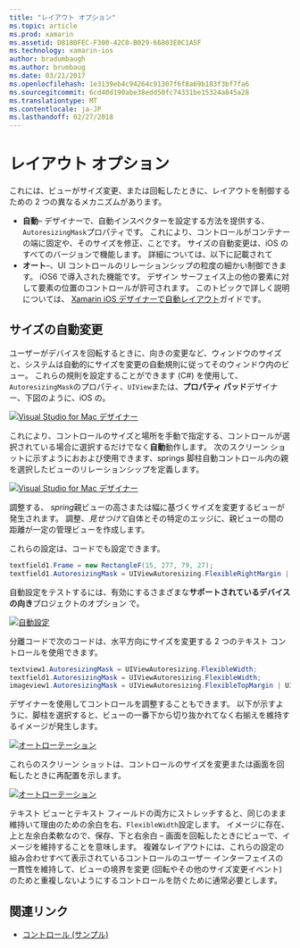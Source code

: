 ```yaml
---
title: "レイアウト オプション"
ms.topic: article
ms.prod: xamarin
ms.assetid: D8180FEC-F300-42C0-B029-66803E0C1A5F
ms.technology: xamarin-ios
author: bradumbaugh
ms.author: brumbaug
ms.date: 03/21/2017
ms.openlocfilehash: 1e3139eb4c94264c91307f6f8a69b183f3bf7fa6
ms.sourcegitcommit: 6cd40d190abe38edd50fc74331be15324a845a28
ms.translationtype: MT
ms.contentlocale: ja-JP
ms.lasthandoff: 02/27/2018
---
```

# <a name="layout-options"></a>レイアウト オプション

これには、ビューがサイズ変更、または回転したときに、レイアウトを制御するための 2 つの異なるメカニズムがあります。

-  **自動**– デザイナーで、自動インスペクターを設定する方法を提供する、`AutoresizingMask`プロパティです。 これにより、コントロールがコンテナーの端に固定や、そのサイズを修正、ことです。 サイズの自動変更は、iOS のすべてのバージョンで機能します。 詳細については、以下に記載されて
-  **オート**–、UI コントロールのリレーションシップの粒度の細かい制御できます。 iOS6 で導入された機能です。 デザイン サーフェイス上の他の要素に対して要素の位置のコントロールが許可されます。 このトピックで詳しく説明については、 [Xamarin iOS デザイナーで自動レイアウト](~/ios/user-interface/designer/designer-auto-layout.md)ガイドです。


## <a name="autosizing"></a>サイズの自動変更

ユーザーがデバイスを回転するときに、向きの変更など、ウィンドウのサイズと、システムは自動的にサイズを変更の自動規則に従ってそのウィンドウ内のビュー。 これらの規則を設定することができます (C#) を使用して、`AutoresizingMask`のプロパティ、`UIView`または、**プロパティ パッド**デザイナー、下図のように、iOS の。

 [ ![](layout-options-images/image41.png "Visual Studio for Mac デザイナー")](layout-options-images/image41.png)

これにより、コントロールのサイズと場所を手動で指定する、コントロールが選択されている場合に選択するだけでなく**自動**動作します。 次のスクリーン ショットに示すようにおおよび使用できます、springs 脚柱自動コントロール内の親を選択したビューのリレーションシップを定義します。

 [ ![](layout-options-images/image42.png "Visual Studio for Mac デザイナー")](layout-options-images/image42.png)

調整する、 *spring*親ビューの高さまたは幅に基づくサイズを変更するビューが発生されます。 調整、*見せつけて*自体とその特定のエッジに、親ビューの間の距離が一定の管理ビューを作成します。

これらの設定は、コードでも設定できます。

```csharp
textfield1.Frame = new RectangleF(15, 277, 79, 27);
textfield1.AutoresizingMask = UIViewAutoresizing.FlexibleRightMargin | UIViewAutoresizing.FlexibleBottomMargin;
```


自動設定をテストするには、有効にするさまざまな**サポートされているデバイスの向き**プロジェクトのオプション で。

 [ ![](layout-options-images/image43a.png "自動設定")](layout-options-images/image43a.png)

分離コードで次のコードは、水平方向にサイズを変更する 2 つのテキスト コントロールを使用できます。

```csharp
textview1.AutoresizingMask = UIViewAutoresizing.FlexibleWidth;
textfield1.AutoresizingMask = UIViewAutoresizing.FlexibleWidth;
imageview1.AutoresizingMask = UIViewAutoresizing.FlexibleTopMargin | UIViewAutoresizing.FlexibleLeftMargin;
```


デザイナーを使用してコントロールを調整することもできます。 以下が示すように、脚柱を選択すると、ビューの一番下から切り抜かれてなく右揃えを維持するイメージが発生します。

 [ ![](layout-options-images/autoresize.png "オートローテーション")](layout-options-images/autoresize.png)

これらのスクリーン ショットは、コントロールのサイズを変更または画面を回転したときに再配置を示します。

 [ ![](layout-options-images/image44a.png "オートローテーション")](layout-options-images/image44a.png)

テキスト ビューとテキスト フィールドの両方にストレッチすると、同じのまま維持いて理由のための余白を右、`FlexibleWidth`設定します。 イメージに存在、上と左余白柔軟なので、保存、下と右余白 – 画面を回転したときにビューで、イメージを維持することを意味します。 複雑なレイアウトには、これらの設定の組み合わせすべて表示されているコントロールのユーザー インターフェイスの一貫性を維持して、ビューの境界を変更 (回転やその他のサイズ変更イベント) のためと重複しないようにするコントロールを防ぐために通常必要とします。





## <a name="related-links"></a>関連リンク

- [コントロール (サンプル)](https://developer.xamarin.com/samples/Controls/)

